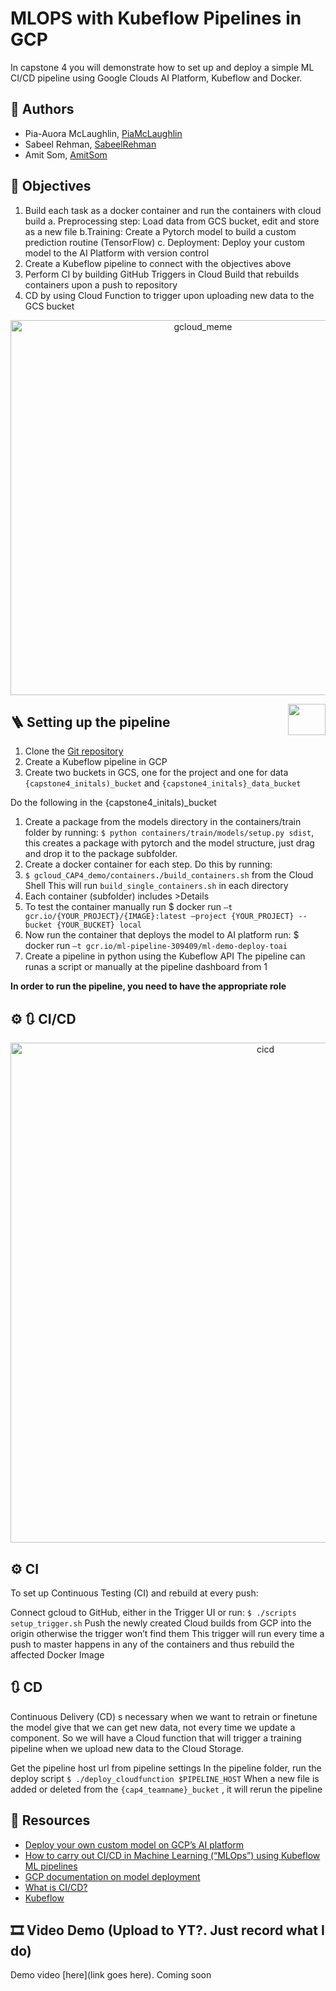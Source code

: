 <!--img src = "https://www.gend.co/hs-fs/hubfs/gcp-logo-cloud.png?width=730&name=gcp-logo-cloud.png" align="right" height = 50 width = 60/!-->

# MLOPS with Kubeflow Pipelines in GCP

<!--img src ="https://logos-world.net/wp-content/uploads/2021/02/Docker-Logo-2013-2015.png" align = "right" height = 50 width = 70 /!-->

In capstone 4 you will demonstrate how to set up and deploy a simple ML CI/CD pipeline using Google Clouds AI Platform, Kubeflow and Docker.

## :pinched_fingers: Authors
* Pia-Auora McLaughlin, [PiaMcLaughlin](https://github.com/PiaMcLaughlin)
* Sabeel Rehman, [SabeelRehman](https://github.com/sabeelrehman)
* Amit Som, [AmitSom](https://github.com/DeeDossAttk)

## :jigsaw: Objectives
1. Build each task as a docker container and run the containers with cloud build
	a. Preprocessing step: Load data from GCS bucket, edit and store as a new file
	b.Training: Create a Pytorch   model to build a custom prediction routine (TensorFlow)
	c. Deployment: Deploy your custom model to the AI Platform with version control
2. Create a Kubeflow pipeline to connect with the objectives above
3. Perform CI by building GitHub Triggers in Cloud Build that rebuilds containers upon a push to repository
4. CD by using Cloud Function to trigger upon uploading new data to the GCS bucket


<p align="center">
  <img width="600" alt="gcloud_meme" src="https://i.redd.it/hll26nwmlsu31.jpg">
</p>

<img src = "https://global-uploads.webflow.com/5d3ec351b1eba4332d213004/5ec509611b60fb7f14e7e7ce_kubeflow-logo.png" align="right" height = 50 width = 60/>

## :ladder: Setting up the pipeline 
1.	Clone the [Git repository](https://github.com/PiaMcLaughlin/Capstone-4.git) 
2.	Create a Kubeflow pipeline in GCP
3.	Create two buckets in GCS, one for the project and one for data
    `{capstone4_initals)_bucket` and `{capstone4_initals}_data_bucket`
    
Do the following in the {capstone4_initals)_bucket 
1.	Create a package from the models directory in the containers/train folder by running: `$ python containers/train/models/setup.py sdist`, this creates a package with pytorch and the model structure, just drag and drop it to the package subfolder. 
2. Create a docker container for each step. Do this by running: 
3. `$ gcloud_CAP4_demo/containers./build_containers.sh` from the Cloud Shell
    This will run 
    `build_single_containers.sh` in each directory
3.	Each container (subfolder) includes >Details
4.	To test the container manually run
    $ docker run 
    `–t gcr.io/{YOUR_PROJECT}/{IMAGE}:latest –project {YOUR_PROJECT} --bucket {YOUR_BUCKET} local`
5.	Now run the container that deploys the model to AI platform run:
    $ docker run 
    `–t gcr.io/ml-pipeline-309409/ml-demo-deploy-toai`
6.	Create a pipeline in python using the Kubeflow API 
    The pipeline can runas a script or manually at the pipeline dashboard from 1

**In order to run the pipeline, you need to have the appropriate role**

## :gear: :arrows_clockwise: CI/CD
<p align="center">
  <img width="800" alt="cicd" src="https://www.jo3-w3b-d3v.com/wp-content/uploads/2019/07/cicd-pipeline-1024x355.png">
</p>

## :gear: CI
To set up Continuous Testing (CI) and rebuild at every push:

Connect gcloud to GitHub, either in the Trigger UI or run: 
	`$ ./scripts setup_trigger.sh`
Push the newly created Cloud builds from GCP into the origin otherwise the trigger won’t find them
This trigger will run every time a push to master happens in any of the containers and thus rebuild the affected Docker Image

## :arrows_clockwise: CD
Continuous Delivery (CD) s necessary when we want to retrain or finetune the model give that we can get new data, not every time we update a component. So we will have a Cloud function that will trigger a training pipeline when we upload new data to the Cloud Storage.

Get the pipeline host url from pipeline settings
In the pipeline folder, run the deploy script 
	`$ ./deploy_cloudfunction $PIPELINE_HOST`
When a new file is added or deleted from the 
`{cap4_teamname}_bucket`
, it will rerun the pipeline

## :link: Resources
* [Deploy your own custom model on GCP’s AI platform](https://medium.com/searce/deploy-your-own-custom-model-on-gcps-ai-platform-7e42a5721b43)
* [How to carry out CI/CD in Machine Learning (“MLOps”) using Kubeflow ML pipelines](https://medium.com/google-cloud/how-to-carry-out-ci-cd-in-machine-learning-mlops-using-kubeflow-ml-pipelines-part-3-bdaf68082112)
* [GCP documentation on model deployment](https://cloud.google.com/ai-platform/prediction/docs/deploying-models)
* [What is CI/CD?](https://www.redhat.com/en/topics/devops/what-is-ci-cd)
* [Kubeflow](https://www.kubeflow.org/docs/components/pipelines/introduction/)

## :film_strip: Video Demo (Upload to YT?. Just record what I do)
Demo video [here](link goes here). Coming soon

